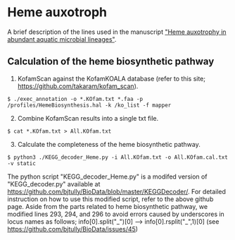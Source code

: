 # Heme auxotroph
A brief description of the lines used in the manuscript ["Heme auxotrophy in abundant aquatic microbial lineages"](https://www.biorxiv.org/content/10.1101/2021.01.11.426183v1.full).

## Calculation of the heme biosynthetic pathway

1. KofamScan against the KofamKOALA database (refer to this site; https://github.com/takaram/kofam_scan).
 
```$ ./exec_annotation -o *.KOfam.txt *.faa -p /profiles/HemeBiosynthesis.hal -k /ko_list -f mapper```

2. Combine KofamScan results into a single txt file.

```$ cat *.KOfam.txt > All.KOfam.txt```

3. Calculate the completeness of the heme biosynthetic pathway.
 
```$ python3 ./KEGG_decoder_Heme.py -i All.KOfam.txt -o All.KOfam.cal.txt -v static```

The python script "KEGG_decoder_Heme.py" is a modifed version of "KEGG_decoder.py" available at https://github.com/bjtully/BioData/blob/master/KEGGDecoder/. 
For detailed instruction on how to use this modified script, refer to the above github page.
Aside from the parts related to heme biosynthetic pathway, we modified lines 293, 294, and 296 to avoid errors caused by underscores in locus names as follows; info[0].split("\_")[0] --> info[0].rsplit("\_",1)[0]
(see https://github.com/bjtully/BioData/issues/45)
